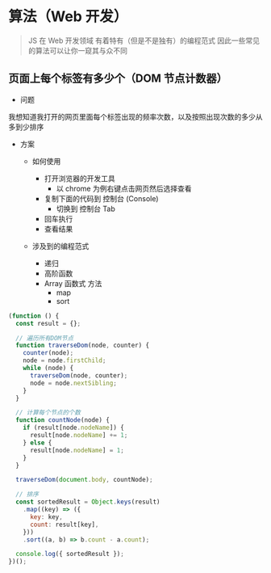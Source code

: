 # 算法（Web 开发）

> JS 在 Web 开发领域 有着特有（但是不是独有）的编程范式 因此一些常见的算法可以让你一窥其与众不同

## 页面上每个标签有多少个（DOM 节点计数器）

- 问题

我想知道我打开的网页里面每个标签出现的频率次数，以及按照出现次数的多少从多到少排序

- 方案

  - 如何使用

    - 打开浏览器的开发工具
      - 以 chrome 为例右键点击网页然后选择查看
    - 复制下面的代码到 控制台 (Console)
      - 切换到 控制台 Tab
    - 回车执行
    - 查看结果

  - 涉及到的编程范式
    - 递归
    - 高阶函数
    - Array 函数式 方法
      - map
      - sort

```js
(function () {
  const result = {};

  // 遍历所有DOM节点
  function traverseDom(node, counter) {
    counter(node);
    node = node.firstChild;
    while (node) {
      traverseDom(node, counter);
      node = node.nextSibling;
    }
  }

  // 计算每个节点的个数
  function countNode(node) {
    if (result[node.nodeName]) {
      result[node.nodeName] += 1;
    } else {
      result[node.nodeName] = 1;
    }
  }

  traverseDom(document.body, countNode);

  // 排序
  const sortedResult = Object.keys(result)
    .map((key) => ({
      key: key,
      count: result[key],
    }))
    .sort((a, b) => b.count - a.count);

  console.log({ sortedResult });
})();
```
